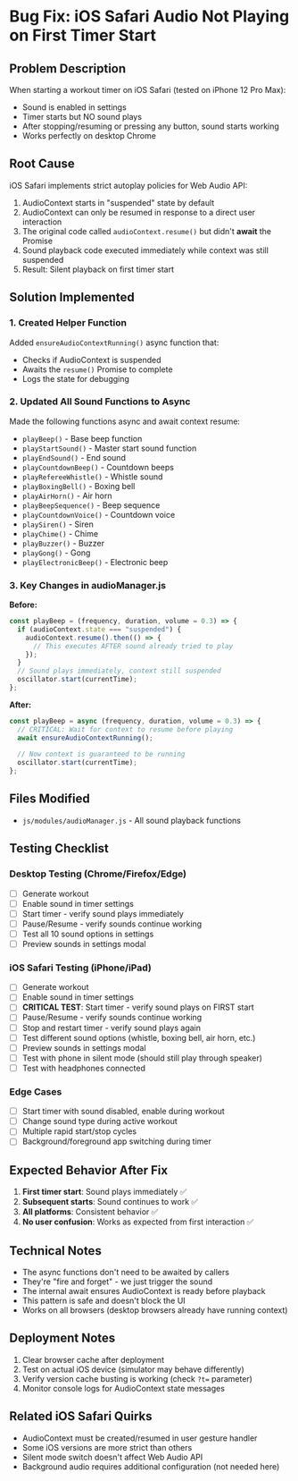 # Bug Fix: iOS Safari Audio Not Playing on First Timer Start

## Problem Description
When starting a workout timer on iOS Safari (tested on iPhone 12 Pro Max):
- Sound is enabled in settings
- Timer starts but NO sound plays
- After stopping/resuming or pressing any button, sound starts working
- Works perfectly on desktop Chrome

## Root Cause
iOS Safari implements strict autoplay policies for Web Audio API:
1. AudioContext starts in "suspended" state by default
2. AudioContext can only be resumed in response to a direct user interaction
3. The original code called `audioContext.resume()` but didn't **await** the Promise
4. Sound playback code executed immediately while context was still suspended
5. Result: Silent playback on first timer start

## Solution Implemented

### 1. Created Helper Function
Added `ensureAudioContextRunning()` async function that:
- Checks if AudioContext is suspended
- Awaits the `resume()` Promise to complete
- Logs the state for debugging

### 2. Updated All Sound Functions to Async
Made the following functions async and await context resume:
- `playBeep()` - Base beep function
- `playStartSound()` - Master start sound function
- `playEndSound()` - End sound
- `playCountdownBeep()` - Countdown beeps
- `playRefereeWhistle()` - Whistle sound
- `playBoxingBell()` - Boxing bell
- `playAirHorn()` - Air horn
- `playBeepSequence()` - Beep sequence
- `playCountdownVoice()` - Countdown voice
- `playSiren()` - Siren
- `playChime()` - Chime
- `playBuzzer()` - Buzzer
- `playGong()` - Gong
- `playElectronicBeep()` - Electronic beep

### 3. Key Changes in audioManager.js

**Before:**
```javascript
const playBeep = (frequency, duration, volume = 0.3) => {
  if (audioContext.state === "suspended") {
    audioContext.resume().then(() => {
      // This executes AFTER sound already tried to play
    });
  }
  // Sound plays immediately, context still suspended
  oscillator.start(currentTime);
};
```

**After:**
```javascript
const playBeep = async (frequency, duration, volume = 0.3) => {
  // CRITICAL: Wait for context to resume before playing
  await ensureAudioContextRunning();
  
  // Now context is guaranteed to be running
  oscillator.start(currentTime);
};
```

## Files Modified
- `js/modules/audioManager.js` - All sound playback functions

## Testing Checklist

### Desktop Testing (Chrome/Firefox/Edge)
- [ ] Generate workout
- [ ] Enable sound in timer settings
- [ ] Start timer - verify sound plays immediately
- [ ] Pause/Resume - verify sounds continue working
- [ ] Test all 10 sound options in settings
- [ ] Preview sounds in settings modal

### iOS Safari Testing (iPhone/iPad)
- [ ] Generate workout
- [ ] Enable sound in timer settings
- [ ] **CRITICAL TEST**: Start timer - verify sound plays on FIRST start
- [ ] Pause/Resume - verify sounds continue working
- [ ] Stop and restart timer - verify sound plays again
- [ ] Test different sound options (whistle, boxing bell, air horn, etc.)
- [ ] Preview sounds in settings modal
- [ ] Test with phone in silent mode (should still play through speaker)
- [ ] Test with headphones connected

### Edge Cases
- [ ] Start timer with sound disabled, enable during workout
- [ ] Change sound type during active workout
- [ ] Multiple rapid start/stop cycles
- [ ] Background/foreground app switching during timer

## Expected Behavior After Fix
1. **First timer start**: Sound plays immediately ✅
2. **Subsequent starts**: Sound continues to work ✅
3. **All platforms**: Consistent behavior ✅
4. **No user confusion**: Works as expected from first interaction ✅

## Technical Notes
- The async functions don't need to be awaited by callers
- They're "fire and forget" - we just trigger the sound
- The internal await ensures AudioContext is ready before playback
- This pattern is safe and doesn't block the UI
- Works on all browsers (desktop browsers already have running context)

## Deployment Notes
1. Clear browser cache after deployment
2. Test on actual iOS device (simulator may behave differently)
3. Verify version cache busting is working (check `?t=` parameter)
4. Monitor console logs for AudioContext state messages

## Related iOS Safari Quirks
- AudioContext must be created/resumed in user gesture handler
- Some iOS versions are more strict than others
- Silent mode switch doesn't affect Web Audio API
- Background audio requires additional configuration (not needed here)

